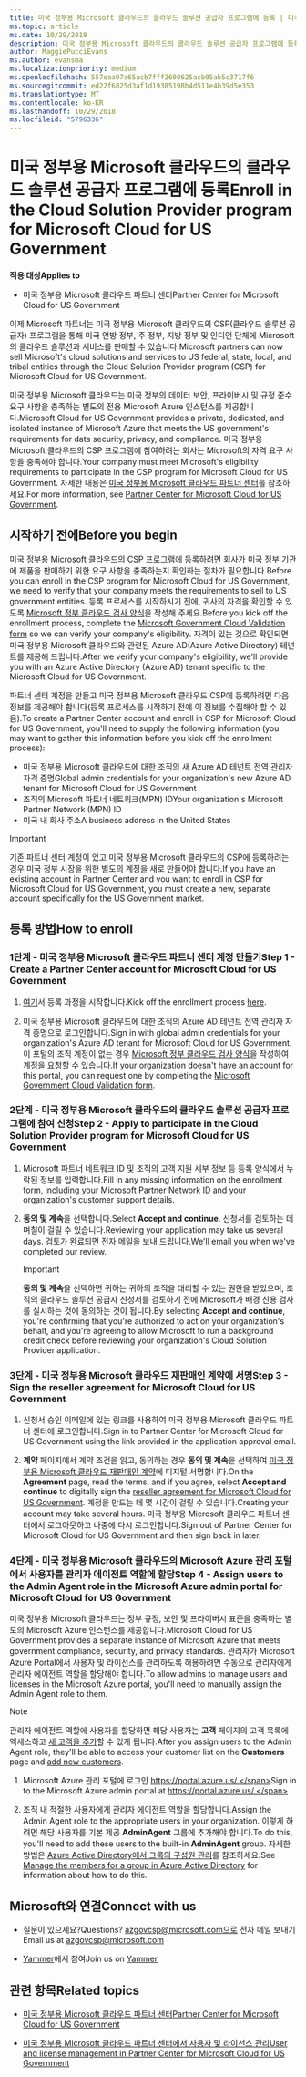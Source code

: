 ```yaml
---
title: 미국 정부용 Microsoft 클라우드의 클라우드 솔루션 공급자 프로그램에 등록 | 미국 정부용 Microsoft 클라우드 파트너 센터
ms.topic: article
ms.date: 10/29/2018
description: 미국 정부용 Microsoft 클라우드의 클라우드 솔루션 공급자 프로그램에 등록하기 전에 CSP 프로그램 요구 사항에 대해 자세히 알아보세요.
author: MaggiePucciEvans
ms.author: evansma
ms.localizationpriority: medium
ms.openlocfilehash: 557eaa97a65acb7fff2698625acb95ab5c3717f6
ms.sourcegitcommit: ed22f6825d3af1d19385198b4d511e4b39d5e353
ms.translationtype: MT
ms.contentlocale: ko-KR
ms.lasthandoff: 10/29/2018
ms.locfileid: "5796336"
---
```

# <a name="enroll-in-the-cloud-solution-provider-program-for-microsoft-cloud-for-us-government"></a><span data-ttu-id="516ed-103">미국 정부용 Microsoft 클라우드의 클라우드 솔루션 공급자 프로그램에 등록</span><span class="sxs-lookup"><span data-stu-id="516ed-103">Enroll in the Cloud Solution Provider program for Microsoft Cloud for US Government</span></span>

**<span data-ttu-id="516ed-104">적용 대상</span><span class="sxs-lookup"><span data-stu-id="516ed-104">Applies to</span></span>**

-  <span data-ttu-id="516ed-105">미국 정부용 Microsoft 클라우드 파트너 센터</span><span class="sxs-lookup"><span data-stu-id="516ed-105">Partner Center for Microsoft Cloud for US Government</span></span>

<span data-ttu-id="516ed-106">이제 Microsoft 파트너는 미국 정부용 Microsoft 클라우드의 CSP(클라우드 솔루션 공급자) 프로그램을 통해 미국 연방 정부, 주 정부, 지방 정부 및 인디언 단체에 Microsoft의 클라우드 솔루션과 서비스를 판매할 수 있습니다.</span><span class="sxs-lookup"><span data-stu-id="516ed-106">Microsoft partners can now sell Microsoft's cloud solutions and services to US federal, state, local, and tribal entities through the Cloud Solution Provider program (CSP) for Microsoft Cloud for US Government.</span></span> 

<span data-ttu-id="516ed-107">미국 정부용 Microsoft 클라우드는 미국 정부의 데이터 보안, 프라이버시 및 규정 준수 요구 사항을 충족하는 별도의 전용 Microsoft Azure 인스턴스를 제공합니다.</span><span class="sxs-lookup"><span data-stu-id="516ed-107">Microsoft Cloud for US Government provides a private, dedicated, and isolated instance of Microsoft Azure that meets the US government's requirements for data security, privacy, and compliance.</span></span> <span data-ttu-id="516ed-108">미국 정부용 Microsoft 클라우드의 CSP 프로그램에 참여하려는 회사는 Microsoft의 자격 요구 사항을 충족해야 합니다.</span><span class="sxs-lookup"><span data-stu-id="516ed-108">Your company must meet Microsoft's eligibility requirements to participate in the CSP program for Microsoft Cloud for US Government.</span></span> <span data-ttu-id="516ed-109">자세한 내용은 [미국 정부용 Microsoft 클라우드 파트너 센터](partner-center-for-microsoft-us-govt-cloud.md)를 참조하세요.</span><span class="sxs-lookup"><span data-stu-id="516ed-109">For more information, see [Partner Center for Microsoft Cloud for US Government](partner-center-for-microsoft-us-govt-cloud.md).</span></span>

## <a name="before-you-begin"></a><span data-ttu-id="516ed-110">시작하기 전에</span><span class="sxs-lookup"><span data-stu-id="516ed-110">Before you begin</span></span>

<span data-ttu-id="516ed-111">미국 정부용 Microsoft 클라우드의 CSP 프로그램에 등록하려면 회사가 미국 정부 기관에 제품을 판매하기 위한 요구 사항을 충족하는지 확인하는 절차가 필요합니다.</span><span class="sxs-lookup"><span data-stu-id="516ed-111">Before you can enroll in the CSP program for Microsoft Cloud for US Government, we need to verify that your company meets the requirements to sell to US government entities.</span></span> <span data-ttu-id="516ed-112">등록 프로세스를 시작하시기 전에, 귀사의 자격을 확인할 수 있도록 [Microsoft 정부 클라우드 검사 양식](http://azuregov.microsoft.com/csp)을 작성해 주세요.</span><span class="sxs-lookup"><span data-stu-id="516ed-112">Before you kick off the enrollment process, complete the [Microsoft Government Cloud Validation form](http://azuregov.microsoft.com/csp) so we can verify your company's eligibility.</span></span> <span data-ttu-id="516ed-113">자격이 있는 것으로 확인되면 미국 정부용 Microsoft 클라우드와 관련된 Azure AD(Azure Active Directory) 테넌트를 제공해 드립니다.</span><span class="sxs-lookup"><span data-stu-id="516ed-113">After we verify your company's eligibility, we'll provide you with an Azure Active Directory (Azure AD) tenant specific to the Microsoft Cloud for US Government.</span></span>  

<span data-ttu-id="516ed-114">파트너 센터 계정을 만들고 미국 정부용 Microsoft 클라우드 CSP에 등록하려면 다음 정보를 제공해야 합니다(등록 프로세스를 시작하기 전에 이 정보를 수집해야 할 수 있음).</span><span class="sxs-lookup"><span data-stu-id="516ed-114">To create a Partner Center account and enroll in CSP for Microsoft Cloud for US Government, you'll need to supply the following information (you may want to gather this information before you kick off the enrollment process):</span></span>

-  <span data-ttu-id="516ed-115">미국 정부용 Microsoft 클라우드에 대한 조직의 새 Azure AD 테넌트 전역 관리자 자격 증명</span><span class="sxs-lookup"><span data-stu-id="516ed-115">Global admin credentials for your organization's new Azure AD tenant for Microsoft Cloud for US Government</span></span>
-  <span data-ttu-id="516ed-116">조직의 Microsoft 파트너 네트워크(MPN) ID</span><span class="sxs-lookup"><span data-stu-id="516ed-116">Your organization's Microsoft Partner Network (MPN) ID</span></span> 
-  <span data-ttu-id="516ed-117">미국 내 회사 주소</span><span class="sxs-lookup"><span data-stu-id="516ed-117">A business address in the United States</span></span>

> [!IMPORTANT]  
> <span data-ttu-id="516ed-118">기존 파트너 센터 계정이 있고 미국 정부용 Microsoft 클라우드의 CSP에 등록하려는 경우 미국 정부 시장을 위한 별도의 계정을 새로 만들어야 합니다.</span><span class="sxs-lookup"><span data-stu-id="516ed-118">If you have an existing account in Partner Center and you want to enroll in CSP for Microsoft Cloud for US Government, you must create a new, separate account specifically for the US Government market.</span></span>

## <a name="how-to-enroll"></a><span data-ttu-id="516ed-119">등록 방법</span><span class="sxs-lookup"><span data-stu-id="516ed-119">How to enroll</span></span> 

### <a name="step-1---create-a-partner-center-account-for-microsoft-cloud-for-us-government"></a><span data-ttu-id="516ed-120">1단계 - 미국 정부용 Microsoft 클라우드 파트너 센터 계정 만들기</span><span class="sxs-lookup"><span data-stu-id="516ed-120">Step 1 - Create a Partner Center account for Microsoft Cloud for US Government</span></span>

1.  <span data-ttu-id="516ed-121">[여기](https://partnercenter.microsoft.com/register/resellerusgjoinnow)서 등록 과정을 시작합니다.</span><span class="sxs-lookup"><span data-stu-id="516ed-121">Kick off the enrollment process [here](https://partnercenter.microsoft.com/register/resellerusgjoinnow).</span></span> 

2.  <span data-ttu-id="516ed-122">미국 정부용 Microsoft 클라우드에 대한 조직의 Azure AD 테넌트 전역 관리자 자격 증명으로 로그인합니다.</span><span class="sxs-lookup"><span data-stu-id="516ed-122">Sign in with global admin credentials for your organization's Azure AD tenant for Microsoft Cloud for US Government.</span></span> <span data-ttu-id="516ed-123">이 포털의 조직 계정이 없는 경우 [Microsoft 정부 클라우드 검사 양식](http://azuregov.microsoft.com/csp)을 작성하여 계정을 요청할 수 있습니다.</span><span class="sxs-lookup"><span data-stu-id="516ed-123">If your organization doesn't have an account for this portal, you can request one by completing the [Microsoft Government Cloud Validation form](http://azuregov.microsoft.com/csp).</span></span>


### <a name="step-2---apply-to-participate-in-the-cloud-solution-provider-program-for-microsoft-cloud-for-us-government"></a><span data-ttu-id="516ed-124">2단계 - 미국 정부용 Microsoft 클라우드의 클라우드 솔루션 공급자 프로그램에 참여 신청</span><span class="sxs-lookup"><span data-stu-id="516ed-124">Step 2 - Apply to participate in the Cloud Solution Provider program for Microsoft Cloud for US Government</span></span>

1.  <span data-ttu-id="516ed-125">Microsoft 파트너 네트워크 ID 및 조직의 고객 지원 세부 정보 등 등록 양식에서 누락된 정보를 입력합니다.</span><span class="sxs-lookup"><span data-stu-id="516ed-125">Fill in any missing information on the enrollment form, including your Microsoft Partner Network ID and your organization's customer support details.</span></span> 

2.  <span data-ttu-id="516ed-126">**동의 및 계속**을 선택합니다.</span><span class="sxs-lookup"><span data-stu-id="516ed-126">Select **Accept and continue**.</span></span> <span data-ttu-id="516ed-127">신청서를 검토하는 데 며칠이 걸릴 수 있습니다.</span><span class="sxs-lookup"><span data-stu-id="516ed-127">Reviewing your application may take us several days.</span></span> <span data-ttu-id="516ed-128">검토가 완료되면 전자 메일을 보내 드립니다.</span><span class="sxs-lookup"><span data-stu-id="516ed-128">We'll email you when we've completed our review.</span></span>

    > [!IMPORTANT]  
    > <span data-ttu-id="516ed-129">**동의 및 계속**을 선택하면 귀하는 귀하의 조직을 대리할 수 있는 권한을 받았으며, 조직의 클라우드 솔루션 공급자 신청서를 검토하기 전에 Microsoft가 배경 신용 검사를 실시하는 것에 동의하는 것이 됩니다.</span><span class="sxs-lookup"><span data-stu-id="516ed-129">By selecting **Accept and continue**, you're confirming that you're authorized to act on your organization's behalf, and you're agreeing to allow Microsoft to run a background credit check before reviewing your organization's Cloud Solution Provider application.</span></span>


### <a name="step-3---sign-the-reseller-agreement-for-microsoft-cloud-for-us-government"></a><span data-ttu-id="516ed-130">3단계 - 미국 정부용 Microsoft 클라우드 재판매인 계약에 서명</span><span class="sxs-lookup"><span data-stu-id="516ed-130">Step 3 - Sign the reseller agreement for Microsoft Cloud for US Government</span></span>

1. <span data-ttu-id="516ed-131">신청서 승인 이메일에 있는 링크를 사용하여 미국 정부용 Microsoft 클라우드 파트너 센터에 로그인합니다.</span><span class="sxs-lookup"><span data-stu-id="516ed-131">Sign in to Partner Center for Microsoft Cloud for US Government using the link provided in the application approval email.</span></span> 

2. <span data-ttu-id="516ed-132">**계약** 페이지에서 계약 조건을 읽고, 동의하는 경우 **동의 및 계속**을 선택하여 [미국 정부용 Microsoft 클라우드 재판매인 계약](https://go.microsoft.com/fwlink/p/?linkid=843364)에 디지털 서명합니다.</span><span class="sxs-lookup"><span data-stu-id="516ed-132">On the **Agreement** page, read the terms, and if you agree, select **Accept and continue** to digitally sign the [reseller agreement for Microsoft Cloud for US Government](https://go.microsoft.com/fwlink/p/?linkid=843364).</span></span> <span data-ttu-id="516ed-133">계정을 만드는 데 몇 시간이 걸릴 수 있습니다.</span><span class="sxs-lookup"><span data-stu-id="516ed-133">Creating your account may take several hours.</span></span> <span data-ttu-id="516ed-134">미국 정부용 Microsoft 클라우드 파트너 센터에서 로그아웃하고 나중에 다시 로그인합니다.</span><span class="sxs-lookup"><span data-stu-id="516ed-134">Sign out of Partner Center for Microsoft Cloud for US Government and then sign back in later.</span></span>


### <a name="step-4---assign-users-to-the-admin-agent-role-in-the-microsoft-azure-admin-portal-for-microsoft-cloud-for-us-government"></a><span data-ttu-id="516ed-135">4단계 - 미국 정부용 Microsoft 클라우드의 Microsoft Azure 관리 포털에서 사용자를 관리자 에이전트 역할에 할당</span><span class="sxs-lookup"><span data-stu-id="516ed-135">Step 4 - Assign users to the Admin Agent role in the Microsoft Azure admin portal for Microsoft Cloud for US Government</span></span>

<span data-ttu-id="516ed-136">미국 정부용 Microsoft 클라우드는 정부 규정, 보안 및 프라이버시 표준을 충족하는 별도의 Microsoft Azure 인스턴스를 제공합니다.</span><span class="sxs-lookup"><span data-stu-id="516ed-136">Microsoft Cloud for US Government provides a separate instance of Microsoft Azure that meets government compliance, security, and privacy standards.</span></span> <span data-ttu-id="516ed-137">관리자가 Microsoft Azure Portal에서 사용자 및 라이선스를 관리하도록 허용하려면 수동으로 관리자에게 관리자 에이전트 역할을 할당해야 합니다.</span><span class="sxs-lookup"><span data-stu-id="516ed-137">To allow admins to manage users and licenses in the Microsoft Azure portal, you'll need to manually assign the Admin Agent role to them.</span></span>

> [!NOTE]  
> <span data-ttu-id="516ed-138">관리자 에이전트 역할에 사용자를 할당하면 해당 사용자는 **고객** 페이지의 고객 목록에 액세스하고 [새 고객을 추가](add-a-new-customer.md)할 수 있게 됩니다.</span><span class="sxs-lookup"><span data-stu-id="516ed-138">After you assign users to the Admin Agent role, they'll be able to access your customer list on the **Customers** page and [add new customers](add-a-new-customer.md).</span></span>   

1.  <span data-ttu-id="516ed-139">Microsoft Azure 관리 포털에 로그인 https://portal.azure.us/.</span><span class="sxs-lookup"><span data-stu-id="516ed-139">Sign in to the Microsoft Azure admin portal at https://portal.azure.us/.</span></span>

2.  <span data-ttu-id="516ed-140">조직 내 적절한 사용자에게 관리자 에이전트 역할을 할당합니다.</span><span class="sxs-lookup"><span data-stu-id="516ed-140">Assign the Admin Agent role to the appropriate users in your organization.</span></span> <span data-ttu-id="516ed-141">이렇게 하려면 해당 사용자를 기본 제공 **AdminAgent** 그룹에 추가해야 합니다.</span><span class="sxs-lookup"><span data-stu-id="516ed-141">To do this, you'll need to add these users to the built-in **AdminAgent** group.</span></span> <span data-ttu-id="516ed-142">자세한 방법은 [Azure Active Directory에서 그룹의 구성원 관리](https://docs.microsoft.com/azure/active-directory/active-directory-groups-members-azure-portal)를 참조하세요.</span><span class="sxs-lookup"><span data-stu-id="516ed-142">See [Manage the members for a group in Azure Active Directory](https://docs.microsoft.com/azure/active-directory/active-directory-groups-members-azure-portal) for information about how to do this.</span></span>
 
## <a name="connect-with-us"></a><span data-ttu-id="516ed-143">Microsoft와 연결</span><span class="sxs-lookup"><span data-stu-id="516ed-143">Connect with us</span></span>

- <span data-ttu-id="516ed-144">질문이 있으세요?</span><span class="sxs-lookup"><span data-stu-id="516ed-144">Questions?</span></span> <span data-ttu-id="516ed-145">azgovcsp@microsoft.com으로 전자 메일 보내기</span><span class="sxs-lookup"><span data-stu-id="516ed-145">Email us at azgovcsp@microsoft.com</span></span>

- <span data-ttu-id="516ed-146">[Yammer](https://www.yammer.com/cloudpartnercommunity/#/threads/inGroup?type=in_group&feedId=11509777&view=all)에서 참여</span><span class="sxs-lookup"><span data-stu-id="516ed-146">Join us on [Yammer](https://www.yammer.com/cloudpartnercommunity/#/threads/inGroup?type=in_group&feedId=11509777&view=all)</span></span> 

## <a name="related-topics"></a><span data-ttu-id="516ed-147">관련 항목</span><span class="sxs-lookup"><span data-stu-id="516ed-147">Related topics</span></span>

-  [<span data-ttu-id="516ed-148">미국 정부용 Microsoft 클라우드 파트너 센터</span><span class="sxs-lookup"><span data-stu-id="516ed-148">Partner Center for Microsoft Cloud for US Government</span></span>](partner-center-for-microsoft-us-govt-cloud.md)

-  [<span data-ttu-id="516ed-149">미국 정부용 Microsoft 클라우드 파트너 센터에서 사용자 및 라이선스 관리</span><span class="sxs-lookup"><span data-stu-id="516ed-149">User and license management in Partner Center for Microsoft Cloud for US Government</span></span>](user-management-in-partner-center-for-microsoft-us-govt-cloud.md)


